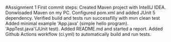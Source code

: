 #Assignment 1
First commit steps:
Created Maven project with IntellIJ IDEA.
Donwloaded Maven on my PC.
Configured pom.xml and added JUnit 5 dependency.
Verified build and tests run successfilly with mvn clean test
Added minimal example 'App.java' (simple hello program).
'AppTest.java'(JUnit test).
Added README.md and started a report.
Added Github Actions workflow (ci.yml) to automatically build and run tests.
